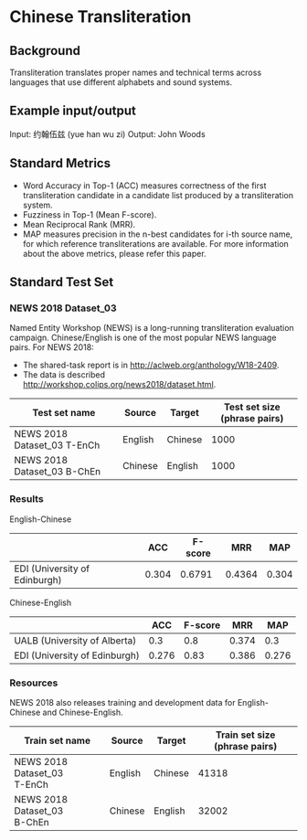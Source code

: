 # Chinese Transliteration

## Background

Transliteration translates proper names and technical terms across languages that use different alphabets and sound systems.

## Example input/output

Input: 约翰伍兹 (yue han wu zi)
Output: John Woods

## Standard Metrics
- Word Accuracy in Top-1 (ACC)  measures correctness of the first transliteration candidate in a candidate list produced by a transliteration system.
- Fuzziness in Top-1 (Mean F-score).
- Mean Reciprocal Rank (MRR).
- MAP measures precision in the n-best candidates for i-th source name, for which reference transliterations are available.
For more information about the above metrics, please refer this paper.

## Standard Test Set

### NEWS 2018 Dataset_03
Named Entity Workshop (NEWS) is a long-running transliteration evaluation campaign.  Chinese/English is one of the most popular NEWS language pairs.  For NEWS 2018:
- The shared-task report is in http://aclweb.org/anthology/W18-2409.
- The data is described http://workshop.colips.org/news2018/dataset.html.

|  Test set name | Source | Target | Test set size (phrase pairs) |
| --- | --- | --- | --- |
|  NEWS 2018 Dataset_03 T-EnCh | English | Chinese | 1000 |
|  NEWS 2018 Dataset_03 B-ChEn | Chinese | English | 1000 |

### Results

English-Chinese

|   | ACC | F-score | MRR | MAP |
| --- | --- | --- | --- | --- |
|  EDI (University of Edinburgh) | 0.304 | 0.6791 | 0.4364 | 0.304 |

Chinese-English

|   | ACC | F-score | MRR | MAP |
| --- | --- | --- | --- | --- |
|  UALB (University of Alberta) | 0.3 | 0.8 | 0.374 | 0.3 |
|  EDI (University of Edinburgh) | 0.276 | 0.83 | 0.386 | 0.276 |

### Resources
NEWS 2018 also releases training and development data for English-Chinese and Chinese-English.

|  Train set name | Source | Target | Train set size (phrase pairs) |
| --- | --- | --- | --- |
|  NEWS 2018 Dataset_03<br/>T-EnCh | English | Chinese | 41318 |
|  NEWS 2018 Dataset_03<br/>B-ChEn | Chinese | English | 32002 |
